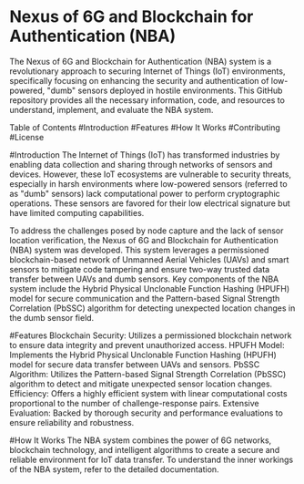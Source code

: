 # Nexus of 6G and Blockchain for Authentication (NBA)

The Nexus of 6G and Blockchain for Authentication (NBA) system is a revolutionary approach to securing Internet of Things (IoT) environments, specifically focusing on enhancing the security and authentication of low-powered, "dumb" sensors deployed in hostile environments. This GitHub repository provides all the necessary information, code, and resources to understand, implement, and evaluate the NBA system.

Table of Contents
#Introduction
#Features
#How It Works
#Contributing
#License


#Introduction
The Internet of Things (IoT) has transformed industries by enabling data collection and sharing through networks of sensors and devices. However, these IoT ecosystems are vulnerable to security threats, especially in harsh environments where low-powered sensors (referred to as "dumb" sensors) lack computational power to perform cryptographic operations. These sensors are favored for their low electrical signature but have limited computing capabilities.

To address the challenges posed by node capture and the lack of sensor location verification, the Nexus of 6G and Blockchain for Authentication (NBA) system was developed. This system leverages a permissioned blockchain-based network of Unmanned Aerial Vehicles (UAVs) and smart sensors to mitigate code tampering and ensure two-way trusted data transfer between UAVs and dumb sensors. Key components of the NBA system include the Hybrid Physical Unclonable Function Hashing (HPUFH) model for secure communication and the Pattern-based Signal Strength Correlation (PbSSC) algorithm for detecting unexpected location changes in the dumb sensor field.

#Features
Blockchain Security: Utilizes a permissioned blockchain network to ensure data integrity and prevent unauthorized access.
HPUFH Model: Implements the Hybrid Physical Unclonable Function Hashing (HPUFH) model for secure data transfer between UAVs and sensors.
PbSSC Algorithm: Utilizes the Pattern-based Signal Strength Correlation (PbSSC) algorithm to detect and mitigate unexpected sensor location changes.
Efficiency: Offers a highly efficient system with linear computational costs proportional to the number of challenge-response pairs.
Extensive Evaluation: Backed by thorough security and performance evaluations to ensure reliability and robustness.

#How It Works
The NBA system combines the power of 6G networks, blockchain technology, and intelligent algorithms to create a secure and reliable environment for IoT data transfer. To understand the inner workings of the NBA system, refer to the detailed documentation.


